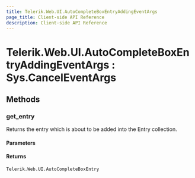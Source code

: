 ```yaml
---
title: Telerik.Web.UI.AutoCompleteBoxEntryAddingEventArgs
page_title: Client-side API Reference
description: Client-side API Reference
---
```


# Telerik.Web.UI.AutoCompleteBoxEntryAddingEventArgs : Sys.CancelEventArgs

## Methods

### get_entry

Returns the entry which is about to be added into the Entry collection.

#### Parameters

#### Returns

`Telerik.Web.UI.AutoCompleteBoxEntry`
